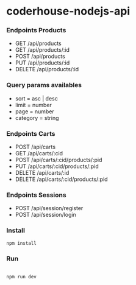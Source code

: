 # coderhouse-nodejs-api

### Endpoints Products

- GET /api/products
- GET /api/products/:id
- POST /api/products
- PUT /api/products/:id
- DELETE /api/products/:id

### Query params availables

- sort =  asc | desc
- limit = number
- page = number
- category = string

### Endpoints Carts

- POST /api/carts
- GET /api/carts/:cid
- POST /api/carts/:cid/products/:pid
- PUT /api/carts/:cid/products/:pid
- DELETE /api/carts/:id
- DELETE /api/carts/:cid/products/:pid

### Endpoints Sessions

- POST /api/session/register
- POST /api/session/login

### Install

```bash
npm install
```

### Run

```bash

npm run dev

```

